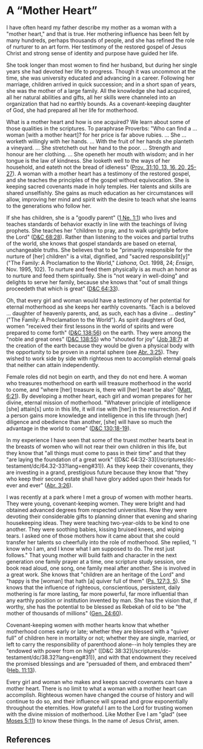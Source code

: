 # A “Mother Heart”

I have often heard my father describe my mother as a woman with a "mother
heart," and that is true. Her mothering influence has been felt by many
hundreds, perhaps thousands of people, and she has refined the role of
nurturer to an art form. Her testimony of the restored gospel of Jesus Christ
and strong sense of identity and purpose have guided her life.

She took longer than most women to find her husband, but during her single
years she had devoted her life to progress. Though it was uncommon at the
time, she was university educated and advancing in a career. Following her
marriage, children arrived in quick succession; and in a short span of years,
she was the mother of a large family. All the knowledge she had acquired, all
her natural abilities and gifts, all her skills were channeled into an
organization that had no earthly bounds. As a covenant-keeping daughter of
God, she had prepared all her life for motherhood.

What is a mother heart and how is one acquired? We learn about some of those
qualities in the scriptures. To paraphrase Proverbs: "Who can find a ... woman
[with a mother heart]? for her price is far above rubies. ... She ... worketh
willingly with her hands. ... With the fruit of her hands she planteth a
vineyard. ... She stretcheth out her hand to the poor. ... Strength and honour are
her clothing. ... She openeth her mouth with wisdom; and in her tongue is the
law of kindness. She looketh well to the ways of her household, and eateth not
the bread of idleness" ([Prov. 31:10, 13, 16, 20,
25-27](/scriptures/ot/prov/31.10,13,16,20,25-27?lang=eng#9)). A woman with a
mother heart has a testimony of the restored gospel, and she teaches the
principles of the gospel without equivocation. She is keeping sacred covenants
made in holy temples. Her talents and skills are shared unselfishly. She gains
as much education as her circumstances will allow, improving her mind and
spirit with the desire to teach what she learns to the generations who follow
her.

If she has children, she is a "goodly parent" ([1 Ne.
1:1](/scriptures/bofm/1-ne/1.1?lang=eng#0)) who lives and teaches standards of
behavior exactly in line with the teachings of living prophets. She teaches
her "children to pray, and to walk uprightly before the Lord" ([D&amp;C
68:28](/scriptures/dc-testament/dc/68.28?lang=eng#27)). Rather than listening
to the voices and partial truths of the world, she knows that gospel standards
are based on eternal, unchangeable truths. She believes that to be "primarily
responsible for the nurture of [her] children" is a vital, dignified, and
"sacred responsibilit[y]" ("The Family: A Proclamation to the World,"
_Liahona,_ Oct. 1998, 24; _Ensign,_ Nov. 1995, 102). To nurture and feed them
physically is as much an honor as to nurture and feed them spiritually. She is
"not weary in well-doing" and delights to serve her family, because she knows
that "out of small things proceedeth that which is great" ([D&amp;C
64:33](/scriptures/dc-testament/dc/64.33?lang=eng#32)).

Oh, that every girl and woman would have a testimony of her potential for
eternal motherhood as she keeps her earthly covenants. "Each is a beloved ...
daughter of heavenly parents, and, as such, each has a divine ... destiny" ("The
Family: A Proclamation to the World"). As spirit daughters of God, women
"received their first lessons in the world of spirits and were prepared to
come forth" ([D&amp;C 138:56](/scriptures/dc-testament/dc/138.56?lang=eng#55))
on the earth. They were among the "noble and great ones" ([D&amp;C
138:55](/scriptures/dc-testament/dc/138.55?lang=eng#54)) who "shouted for joy"
([Job 38:7](/scriptures/ot/job/38.7?lang=eng#6)) at the creation of the earth
because they would be given a physical body with the opportunity to be proven
in a mortal sphere (see [Abr. 3:25](/scriptures/pgp/abr/3.25?lang=eng#24)).
They wished to work side by side with righteous men to accomplish eternal
goals that neither can attain independently.

Female roles did not begin on earth, and they do not end here. A woman who
treasures motherhood on earth will treasure motherhood in the world to come,
and "where [her] treasure is, there will [her] heart be also" ([Matt.
6:21](/scriptures/nt/matt/6.21?lang=eng#20)). By developing a mother heart,
each girl and woman prepares for her divine, eternal mission of motherhood.
"Whatever principle of intelligence [she] attain[s] unto in this life, it will
rise with [her] in the resurrection. And if a person gains more knowledge and
intelligence in this life through [her] diligence and obedience than another,
[she] will have so much the advantage in the world to come" ([D&amp;C
130:18-19](/scriptures/dc-testament/dc/130.18-19?lang=eng#17)).

In my experience I have seen that some of the truest mother hearts beat in the
breasts of women who will not rear their own children in this life, but they
know that "all things must come to pass in their time" and that they "are
laying the foundation of a great work" ([D&amp;C 64:32-33](/scriptures/dc-
testament/dc/64.32-33?lang=eng#31)). As they keep their covenants, they are
investing in a grand, prestigious future because they know that "they who keep
their second estate shall have glory added upon their heads for ever and ever"
([Abr. 3:26](/scriptures/pgp/abr/3.26?lang=eng#25)).

I was recently at a park where I met a group of women with mother hearts. They
were young, covenant-keeping women. They were bright and had obtained advanced
degrees from respected universities. Now they were devoting their considerable
gifts to planning dinner that evening and sharing housekeeping ideas. They
were teaching two-year-olds to be kind to one another. They were soothing
babies, kissing bruised knees, and wiping tears. I asked one of those mothers
how it came about that she could transfer her talents so cheerfully into the
role of motherhood. She replied, "I know who I am, and I know what I am
supposed to do. The rest just follows." That young mother will build faith and
character in the next generation one family prayer at a time, one scripture
study session, one book read aloud, one song, one family meal after another.
She is involved in a great work. She knows that "children are an heritage of
the Lord" and "happy is the [woman] that hath [a] quiver full of them" ([Ps.
127:3, 5](/scriptures/ot/ps/127.3,5?lang=eng#2)). She knows that the influence
of righteous, conscientious, persistent, daily mothering is far more lasting,
far more powerful, far more influential than any earthly position or
institution invented by man. She has the vision that, if worthy, she has the
potential to be blessed as Rebekah of old to be "the mother of thousands of
millions" ([Gen. 24:60](/scriptures/ot/gen/24.60?lang=eng#59)).

Covenant-keeping women with mother hearts know that whether motherhood comes
early or late; whether they are blessed with a "quiver full" of children here
in mortality or not; whether they are single, married, or left to carry the
responsibility of parenthood alone--in holy temples they are "endowed with
power from on high" ([D&amp;C 38:32](/scriptures/dc-
testament/dc/38.32?lang=eng#31)), and with that endowment they received the
promised blessings and are "persuaded of them, and embraced them" ([Heb.
11:13](/scriptures/nt/heb/11.13?lang=eng#12)).

Every girl and woman who makes and keeps sacred covenants can have a mother
heart. There is no limit to what a woman with a mother heart can accomplish.
Righteous women have changed the course of history and will continue to do so,
and their influence will spread and grow exponentially throughout the
eternities. How grateful I am to the Lord for trusting women with the divine
mission of motherhood. Like Mother Eve I am "glad" (see [Moses
5:11](/scriptures/pgp/moses/5.11?lang=eng#10)) to know these things. In the
name of Jesus Christ, amen.

## References

